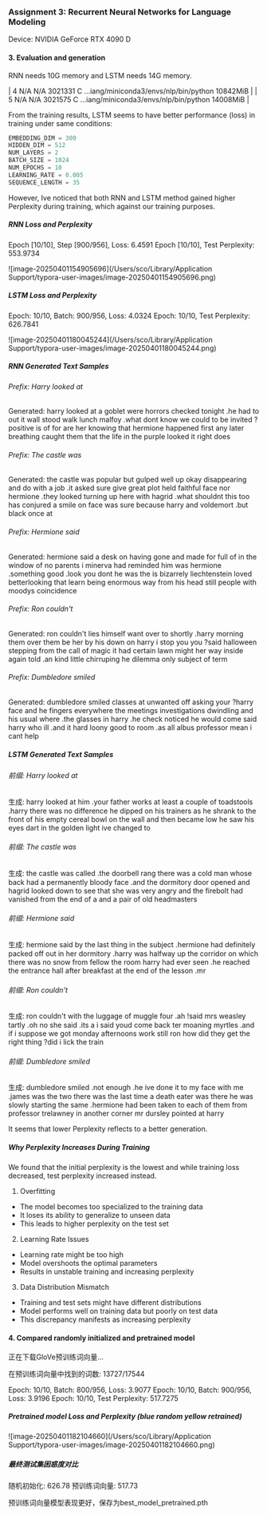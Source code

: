 ### Assignment 3: Recurrent Neural Networks for Language Modeling

Device: NVIDIA GeForce RTX 4090 D

#### 3. Evaluation and generation

RNN needs 10G memory and LSTM needs 14G memory.

|    4   N/A  N/A   3021331      C   ...iang/miniconda3/envs/nlp/bin/python      10842MiB |
|    5   N/A  N/A   3021575      C   ...iang/miniconda3/envs/nlp/bin/python      14008MiB |



From the training results, LSTM seems to have better performance (loss) in training under same conditions:

```python
EMBEDDING_DIM = 300  
HIDDEN_DIM = 512   
NUM_LAYERS = 2
BATCH_SIZE = 1024
NUM_EPOCHS = 10
LEARNING_RATE = 0.005
SEQUENCE_LENGTH = 35
```

However, Ive noticed that both RNN and LSTM method gained higher Perplexity during training, which against our training purposes.



##### RNN Loss and Perplexity 

Epoch [10/10], Step [900/956], Loss: 6.4591
Epoch [10/10], Test Perplexity: 553.9734

![image-20250401154905696](/Users/sco/Library/Application Support/typora-user-images/image-20250401154905696.png)

##### LSTM Loss and Perplexity 

Epoch: 10/10, Batch: 900/956, Loss: 4.0324
Epoch: 10/10, Test Perplexity: 626.7841

![image-20250401180045244](/Users/sco/Library/Application Support/typora-user-images/image-20250401180045244.png)



##### RNN Generated Text Samples

###### Prefix: Harry looked at

Generated: harry looked at a goblet were horrors checked tonight .he had to out it wall stood walk lunch malfoy .what dont know we could to be invited ?positive is of for are her knowing that hermione happened first any later breathing caught them that the life in the purple looked it right does

###### Prefix: The castle was

Generated: the castle was popular but gulped well up okay disappearing and do with a job .it asked sure give great plot held faithful face nor hermione .they looked turning up here with hagrid .what shouldnt this too has conjured a smile on face was sure because harry and voldemort .but black once at

###### Prefix: Hermione said

Generated: hermione said a desk on having gone and made for full of in the window of no parents i minerva had reminded him <UNK> was hermione .something good .look you dont he was the is bizarrely liechtenstein loved betterlooking that learn being enormous way from his head still people with moodys coincidence

###### Prefix: Ron couldn't

Generated: ron couldn't lies himself want over to shortly .harry morning them over them be her by his down on harry i stop you you ?said halloween stepping from the call of magic it had certain lawn might her way inside again told .an kind little chirruping he dilemma only subject of term

###### Prefix: Dumbledore smiled

Generated: dumbledore smiled classes at unwanted off asking your ?harry face and <UNK> he fingers everywhere the meetings investigations dwindling and his usual where .the glasses in harry .he check noticed he would come said harry who ill .and it hard loony good to room .as all albus professor mean i cant help



##### LSTM Generated Text Samples

###### 前缀: Harry looked at

生成: harry looked at him .your father works at least a couple of toadstools .harry there was no difference he dipped on his trainers as he shrank to the front of his empty cereal bowl on the wall and then became low he saw his eyes dart in the golden light ive changed to

###### 前缀: The castle was

生成: the castle was called .the doorbell rang there was a cold man whose back <UNK> had a permanently bloody face .and the dormitory door opened and hagrid looked down to see that she was very angry and the firebolt had vanished from the end of a <UNK> and a pair of old headmasters

###### 前缀: Hermione said

生成: hermione said by the last thing in the subject .hermione had definitely packed off out in her dormitory .harry was halfway up the corridor on which there was no snow from fellow the room harry had ever seen .he reached the entrance hall after breakfast at the end of the lesson .mr

###### 前缀: Ron couldn't

生成: ron couldn't with the luggage of muggle four .ah !said mrs weasley tartly .oh no she said .its a <UNK> i said youd come back ter moaning myrtles <UNK> .and if i suppose we got monday afternoons work still ron how did they get the right thing ?did i lick the train

###### 前缀: Dumbledore smiled

生成: dumbledore smiled .not enough .he ive done it to my face with me .james was the two there was the last time a death eater was there he was slowly starting the same .hermione had been taken to each of them from professor trelawney in another corner mr dursley pointed at harry

It seems that lower Perplexity reflects to a better generation.







##### Why Perplexity Increases During Training

We found that the initial perplexity is the lowest and while training loss decreased, test perplexity increased  instead.

1. Overfitting

- The model becomes too specialized to the training data
- It loses its ability to generalize to unseen data
- This leads to higher perplexity on the test set

2. Learning Rate Issues

- Learning rate might be too high
- Model overshoots the optimal parameters
- Results in unstable training and increasing perplexity

3. Data Distribution Mismatch

- Training and test sets might have different distributions
- Model performs well on training data but poorly on test data
- This discrepancy manifests as increasing perplexity





#### 4. Compared randomly initialized and pretrained model

正在下载GloVe预训练词向量... 

在预训练词向量中找到的词数: 13727/17544



Epoch: 10/10, Batch: 800/956, Loss: 3.9077
Epoch: 10/10, Batch: 900/956, Loss: 3.9196
Epoch: 10/10, Test Perplexity: 517.7275



##### Pretrained model Loss and Perplexity (blue random yellow retrained)

![image-20250401182104660](/Users/sco/Library/Application Support/typora-user-images/image-20250401182104660.png)

##### 最终测试集困惑度对比 

随机初始化: 626.78 预训练词向量: 517.73 

预训练词向量模型表现更好，保存为best_model_pretrained.pth